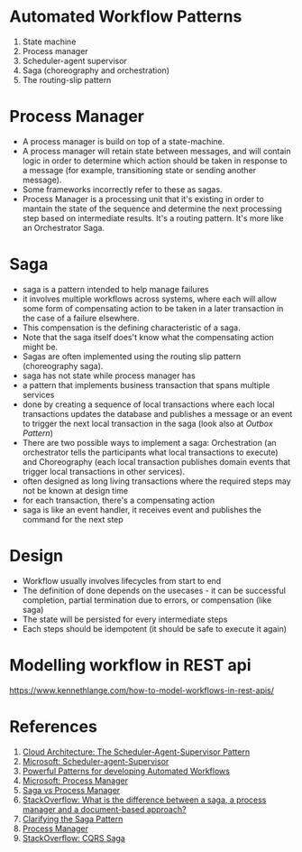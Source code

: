 # Automated Workflow Patterns

1. State machine
2. Process manager
3. Scheduler-agent supervisor
4. Saga (choreography and orchestration)
5. The routing-slip pattern


# Process Manager

- A process manager is build on top of a state-machine. 
- A process manager will retain state between messages, and will contain logic in order to determine which action should be taken in response to a message (for example, transitioning state or sending another message). 
- Some frameworks incorrectly refer to these as sagas.
- Process Manager is a processing unit that it's existing in order to mantain the state of the sequence and determine the next processing step based on intermediate results. It's a routing pattern. It's more like an Orchestrator Saga.

# Saga

- saga is a pattern intended to help manage failures
- it involves multiple workflows across systems, where each will allow some form of compensating action to be taken in a later transaction in the case of a failure elsewhere.
- This compensation is the defining characteristic of a saga. 
- Note that the saga itself does't know what the compensating action might be. 
- Sagas are often implemented using the routing slip pattern (choreography saga).
- saga has not state while process manager has
- a pattern that implements business transaction that spans multiple services 
- done by creating a sequence of local transactions where each local transactions updates the database and publishes a message or an event to trigger the next local transaction in the saga (look also at _Outbox Pattern_)
- There are two possible ways to implement a saga: Orchestration (an orchestrator tells the participants what local transactions to execute) and Choreography (each local transaction publishes domain events that trigger local transactions in other services).
- often designed as long living transactions where the required steps may not be known at design time 
- for each transaction, there's a compensating action
- saga is like an event handler, it receives event and publishes the command for the next step

# Design
- Workflow usually involves lifecycles from start to end
- The definition of done depends on the usecases - it can be successful completion, partial termination due to errors, or compensation (like saga)
- The state will be persisted for every intermediate steps
- Each steps should be idempotent (it should be safe to execute it again)

# Modelling workflow in REST api

https://www.kennethlange.com/how-to-model-workflows-in-rest-apis/

# References 
1. [Cloud Architecture: The Scheduler-Agent-Supervisor Pattern](https://vasters.com/archive/Cloud-Architecture-The-Scheduler-Agent-Supervisor-Pattern.html)
2. [Microsoft: Scheduler-agent-Supervisor](https://docs.microsoft.com/en-us/azure/architecture/patterns/scheduler-agent-supervisor)
3. [Powerful Patterns for developing Automated Workflows](https://dotnetsilverlightprism.wordpress.com/2015/01/04/powerful-patterns-for-developing-automated-workflows/)
4. [Microsoft: Process Manager](https://docs.microsoft.com/en-us/previous-versions/msp-n-p/jj591569(v=pandp.10)?redirectedfrom=MSDN)
5. [Saga vs Process Manager](https://blog.devarchive.net/2015/11/saga-vs-process-manager.html)
6. [StackOverflow: What is the difference between a saga, a process manager and a document-based approach?](https://stackoverflow.com/questions/15528015/what-is-the-difference-between-a-saga-a-process-manager-and-a-document-based-ap)
7. [Clarifying the Saga Pattern](http://web.archive.org/web/20161205130022/http://kellabyte.com:80/2012/05/30/clarifying-the-saga-pattern)
8. [Process Manager](https://www.enterpriseintegrationpatterns.com/patterns/messaging/ProcessManager.html)
9. [StackOverflow: CQRS Saga](https://stackoverflow.com/questions/13489829/cqrs-sagas-did-i-understand-them-right)
